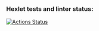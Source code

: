 ### Hexlet tests and linter status:
[![Actions Status](https://github.com/sudoapt/python-project-49/actions/workflows/hexlet-check.yml/badge.svg)](https://github.com/sudoapt/python-project-49/actions)